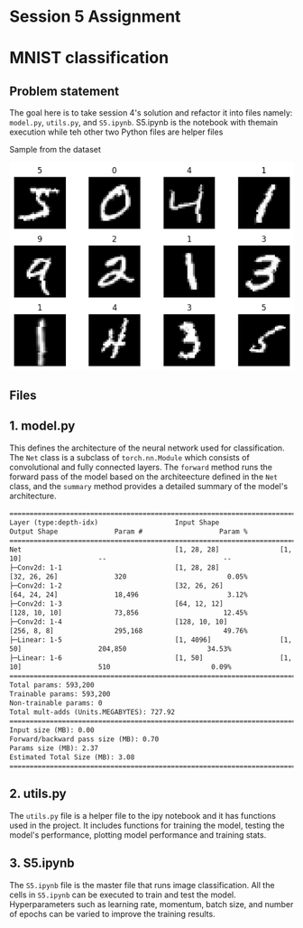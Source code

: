 # Session 5 Assignment
# MNIST classification

## Problem statement

The goal here is to take session 4's solution and refactor it into files namely: `model.py`, `utils.py`, and `S5.ipynb`. 
S5.ipynb is the notebook with themain execution while teh other two Python files are helper files

Sample from the dataset

![Sample](images/sample.png)


## Files

## 1. model.py

This defines the architecture of the neural network used for classification. The `Net` class is a subclass of `torch.nn.Module` which consists of convolutional and fully connected layers. The `forward` method runs the forward pass of the model based on the architeecture defined in the `Net` class, and the `summary` method provides a detailed summary of the model's architecture.

```
============================================================================================================================================
Layer (type:depth-idx)                   Input Shape               Output Shape              Param #                   Param %
============================================================================================================================================
Net                                      [1, 28, 28]               [1, 10]                   --                             --
├─Conv2d: 1-1                            [1, 28, 28]               [32, 26, 26]              320                         0.05%
├─Conv2d: 1-2                            [32, 26, 26]              [64, 24, 24]              18,496                      3.12%
├─Conv2d: 1-3                            [64, 12, 12]              [128, 10, 10]             73,856                     12.45%
├─Conv2d: 1-4                            [128, 10, 10]             [256, 8, 8]               295,168                    49.76%
├─Linear: 1-5                            [1, 4096]                 [1, 50]                   204,850                    34.53%
├─Linear: 1-6                            [1, 50]                   [1, 10]                   510                         0.09%
============================================================================================================================================
Total params: 593,200
Trainable params: 593,200
Non-trainable params: 0
Total mult-adds (Units.MEGABYTES): 727.92
============================================================================================================================================
Input size (MB): 0.00
Forward/backward pass size (MB): 0.70
Params size (MB): 2.37
Estimated Total Size (MB): 3.08
============================================================================================================================================
```

## 2. utils.py

The `utils.py` file is a helper file to the ipy notebook and it has functions used in the project. It includes functions for training the model, testing the model's performance, plotting model performance and training stats.

## 3. S5.ipynb

The `S5.ipynb` file is the master file that runs image classification. 
All the cells in `S5.ipynb` can be executed to train and test the model. Hyperparameters such as learning rate, momentum, batch size, and number of epochs can be varied to improve the training results.